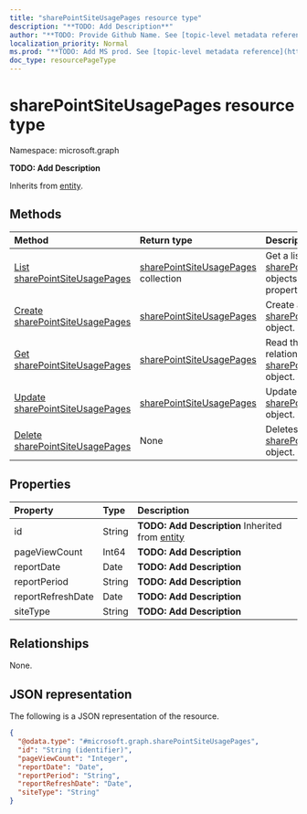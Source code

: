 ```yaml
---
title: "sharePointSiteUsagePages resource type"
description: "**TODO: Add Description**"
author: "**TODO: Provide Github Name. See [topic-level metadata reference](https://msgo.azurewebsites.net/add/document/guidelines/metadata.html#topic-level-metadata)**"
localization_priority: Normal
ms.prod: "**TODO: Add MS prod. See [topic-level metadata reference](https://msgo.azurewebsites.net/add/document/guidelines/metadata.html#topic-level-metadata)**"
doc_type: resourcePageType
---
```


# sharePointSiteUsagePages resource type

Namespace: microsoft.graph



**TODO: Add Description**


Inherits from [entity](../resources/entity.md).

## Methods
|Method|Return type|Description|
|:---|:---|:---|
|[List sharePointSiteUsagePages](../api/sharepointsiteusagepages-list.md)|[sharePointSiteUsagePages](../resources/sharepointsiteusagepages.md) collection|Get a list of the [sharePointSiteUsagePages](../resources/sharepointsiteusagepages.md) objects and their properties.|
|[Create sharePointSiteUsagePages](../api/sharepointsiteusagepages-create.md)|[sharePointSiteUsagePages](../resources/sharepointsiteusagepages.md)|Create a new [sharePointSiteUsagePages](../resources/sharepointsiteusagepages.md) object.|
|[Get sharePointSiteUsagePages](../api/sharepointsiteusagepages-get.md)|[sharePointSiteUsagePages](../resources/sharepointsiteusagepages.md)|Read the properties and relationships of a [sharePointSiteUsagePages](../resources/sharepointsiteusagepages.md) object.|
|[Update sharePointSiteUsagePages](../api/sharepointsiteusagepages-update.md)|[sharePointSiteUsagePages](../resources/sharepointsiteusagepages.md)|Update the properties of a [sharePointSiteUsagePages](../resources/sharepointsiteusagepages.md) object.|
|[Delete sharePointSiteUsagePages](../api/sharepointsiteusagepages-delete.md)|None|Deletes a [sharePointSiteUsagePages](../resources/sharepointsiteusagepages.md) object.|

## Properties
|Property|Type|Description|
|:---|:---|:---|
|id|String|**TODO: Add Description** Inherited from [entity](../resources/entity.md)|
|pageViewCount|Int64|**TODO: Add Description**|
|reportDate|Date|**TODO: Add Description**|
|reportPeriod|String|**TODO: Add Description**|
|reportRefreshDate|Date|**TODO: Add Description**|
|siteType|String|**TODO: Add Description**|

## Relationships
None.

## JSON representation
The following is a JSON representation of the resource.
<!-- {
  "blockType": "resource",
  "keyProperty": "id",
  "@odata.type": "microsoft.graph.sharePointSiteUsagePages",
  "baseType": "microsoft.graph.entity",
  "openType": false
}
-->
``` json
{
  "@odata.type": "#microsoft.graph.sharePointSiteUsagePages",
  "id": "String (identifier)",
  "pageViewCount": "Integer",
  "reportDate": "Date",
  "reportPeriod": "String",
  "reportRefreshDate": "Date",
  "siteType": "String"
}
```

